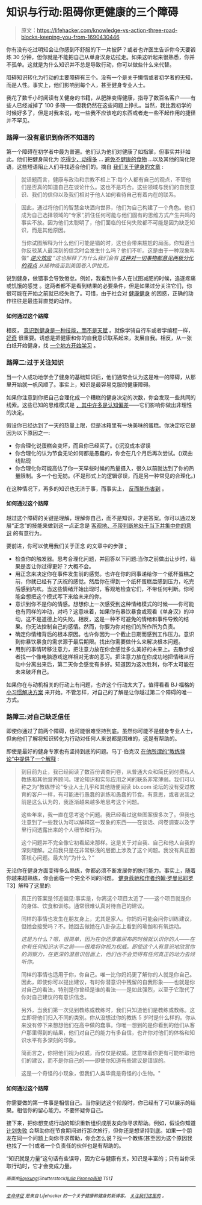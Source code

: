 # 知识与行动:阻碍你更健康的三个障碍

> 原文：<https://lifehacker.com/knowledge-vs-action-three-road-blocks-keeping-you-from-1690430446>

你有没有吃过明知会让你感到不舒服的下一片披萨？或者也许医生告诉你今天要锻炼 30 分钟，但你就是不能把自己从单身汉身边拉走。如果这听起来很熟悉，你并不孤单。这就是为什么知识并不总是导致行动，你可以做些什么来代替。



阻碍知识转化为行动的主要障碍有三个。没有一个是关于懒惰或者初学者的无知，而是人性。事实上，他们影响到每个人，甚至健身专业人士。

我花了数千小时阅读有关健身的书籍，从肥胖变得健康，指导了数百名客户——有些人已经减掉了 100 多磅——但我仍然在这些问题上挣扎。当然，我比我初学的时候好多了，但是对我来说，吃一些我不应该吃的东西或者走一些不起作用的捷径并不罕见。

### 路障一:没有意识到你所不知道的

第一个障碍在初学者中最为普遍。他们认为他们对健康了如指掌，但事实并非如此。他们把健身简化为 [吃得少，动得多](http://vitals.lifehacker.com/why-eat-less-move-more-is-the-least-helpful-diet-adv-1686146359) ... [避免不健康的食物](http://vitals.lifehacker.com/health-is-not-binary-anything-can-be-healthy-or-unhe-1679941684) ...以及其他的简化短语，这些短语阻止人们寻找适合他们的。摘自 [我们关于健身的文章](http://vitals.lifehacker.com/four-harsh-truths-that-will-make-you-a-healthier-person-1684899154) :

> 就话题而言，健康与政治和宗教不相上下:每个人都有自己的观点，不管他们是否真的知道自己在谈论什么。这也不是巧合。这些领域与我们的自我意识、我们的信仰以及我们相对于他人如何看待自己有着内在的联系。

> 因此，通过将他们的智慧金块洒向世界，他们为自己构建了一个角色。他们成为自己选择领域的“专家”,抓住任何可能与他们固有的思维方式产生共鸣的事实不放。因为他们太聪明了，他们面临的任何失败都不可能是因为缺乏知识，而是其他原因。
> 
> 当你试图解释为什么他们可能是错的时，这也会带来尴尬的局面。你知道当你反驳某人最深刻的信念时会发生什么吗？他们不听。这是由于一种现象叫做“ [*逆火效应*](http://youarenotsosmart.com/2011/06/10/the-backfire-effect/) *”这也解释了为什么我们会有* [*这种对一切事物都意见两极分化的观点*](http://lifehacker.com/how-your-biased-brain-makes-you-a-jerk-online-and-how-1148826951) *从接种疫苗到美国卷入伊拉克。*

说到健身，做错事会导致倦怠。例如，我看到许多人在试图减肥的时候，追逐疼痛或饥饿的感觉 。这两者都不是看到结果的必要条件，但是如果过分关注它们，你很可能在开始之前就已经失败了。可惜，由于社会对 [健康健身](https://lifehacker.com/why-theres-so-much-confusion-over-nutrition-and-fitness-1572870867) 的困惑，正确的动作往往是最违背直觉的动作。

#### 如何通过这个路障

相反， [意识到健身是一种技能，而不是天赋](http://lifehacker.com/fitness-is-a-skill-not-a-talent-heres-how-to-develop-1651281013) 。就像学骑自行车或者学编程一样， [好奇](http://vitals.lifehacker.com/the-importance-of-self-compassion-and-curiosity-to-gett-1688393508) 很重要。诱惑是把健康和你的自我意识联系起来，发展自我。相反，从一张白纸开始健身，找 [一个地方开始学习](http://dicktalens.com/newbies-start-here/) 。

### **路障二:过于关注知识**

当一个人成功地学会了健身的基础知识后，他们通常会认为这是唯一的障碍，从那里开始就一帆风顺了。事实上，知识是最容易克服的健康障碍。

如果你注意到你把自己合理化成一个糟糕的健身决定的次数，你会发现一些共同的线索。这些已知的思维模式是 [，其中许多是认知偏差](http://en.wikipedia.org/wiki/Cognitive_bias)——它们影响你做出非理性的决定。

假设你已经达到了一天的热量上限，但是冰箱里有一块美味的蛋糕。你决定吃它是因为以下原因之一:

*   你合理化说蛋糕会变坏，而且你已经买了。()沉没成本谬误
*   你合理化的认为节食无论如何都是愚蠢的，你会在几个月后再次尝试。()双曲线贴现
*   你合理化你可能高估了你一天早些时候的热量摄入，很久以前就达到了你的热量限制。多一个也无妨。(不是形式上的逻辑谬误，而是另一种常见的合理化。)

在这种情况下，再多的知识也无济于事，而事实上， [反而能伤害到](http://www.overcomingbias.com/2012/06/the-smart-are-more-biased-to-think-they-are-less-biased.html) 。

#### 如何通过这个路障

越过这个障碍的关键是理解，理解你自己，而不是知识，才是答案。你可以通过发展“正念”的技能来做到这一点正念是 [客观地、不带判断地处于当下并集中你的意识](https://lifehacker.com/what-is-mindfulness-and-why-is-everyone-talking-abo-1502693174) 的有意行为。

要前进，你可以使用我们关于正念 的文章中的步骤 [:](http://vitals.lifehacker.com/how-to-combat-diet-and-exercise-self-sabotage-with-mind-1680900810)

*   检查你的触发器。思考合理化问题，并回答以下问题:当你之前做出让步时，结果是否让你过得更好？大概不会。
*   用正念来决定你在事件发生前的感觉。也许在你的同事递给你一个纸杯蛋糕之前，你就已经有了庆祝的感觉。然后你在得到一个纸杯蛋糕后感到压力，吃完后感到内疚。当这些情绪开始出现时，客观地检查它们，不带任何判断。你可能会想把这个模式写下来给未来的你。
*   意识到你不是你的情感。想想你上一次感受到这种情绪模式的时候——你可能也有同样的冲动，对吗？这意味着，如果你有暴饮暴食或观看《单身汉》的冲动，这不是道德上的失败。相反，这是一种不可避免的情绪和事件导致的结果。你无法控制自己的感情。然而，你要为你对他们的所作所为负责。
*   确定你情绪背后的根本原因。也许你因为一个截止日期而感到工作压力。意识到你暴饮暴食的需求源于最后期限。找出你需要做什么来解决根本问题。
*   用别的事情转移注意力，把注意力放在你会感觉多么美好的未来上。去散步或者找一个像电脑游戏这样相对无害的恶习。把注意力放在你成功地把情绪从行动中分离出来后，第二天你会感觉有多好。知道因为这次胜利，你不太可能在未来破坏自己。

如果你在与动机相关的行动上有问题，也许这个行动太大了。值得看看 BJ·福格的 [小习惯解决方案](http://www.success.com/article/tiny-habits) 来开始。不管怎样，对自己的了解是让你越过第二个障碍的唯一方式。

### **路障三:对自己缺乏信任**

即使你通过了前两个障碍，也可能很难坚持到底。虽然你可能不是健身专业人士，但向他们了解将知识转化为行动对任何人来说都是困难的，这是有帮助的。

即使是最好的健身专家也有坚持到底的问题。马丁·伯克汉 [在他所谓的“教练悖论”中提供了一个解释](http://www.leangains.com/2011/02/how-to-walk-talk-and-unlock-your-true.html) :

> 到目前为止，我已经阅读了数百份调查问卷，从普通大众和简氏到付费私人教练和其他营养顾问。理论知识和实际应用之间的联系非常薄弱。我们可以称之为“教练悖论”专业人士几乎和其他随便阅读 bb.com 论坛的没有受过教育的客户一样，有可能进行愚蠢的训练和愚蠢的节食。有意思，或者说我之前是这么认为的，我逐渐越来越多地思考这个问题。
> 
> 这些年来，我一直在思考这个问题。我已经看过这些图案很多次了。但我也注意到了一些我认为可以解释这一现象的东西——在谈话、问卷调查以及字里行间透露出来的个人细节和行为。
> 
> 这个问题并不完全像它初看起来那样。这是关于对自我、自己和他人自我的深刻理解。之前我只是在非常肤浅的层面上涉及了这个问题。我没有真正回答核心问题。最大的“为什么？”

无论你在健身方面变得多么熟练，你都必须不断发展你的执行能力。事实上，随着你越来越熟练，你会面临一个完全不同的问题。 [健身蔻驰和作者约翰·罗曼尼耶罗](http://romanfitnesssystems.com)T3】解释了这里的:

> 真正的答案是邻近偏见:事实是，你离这个项目太近了——这个项目就是你的身体、饮食和训练。通常很难认真对待自己的建议。
> 
> 同样的事情也发生在朋友身上，尤其是家人。你妈妈可能会问你训练建议，但她会接受吗？不。她回去做她在八卦杂志上看到的瑜伽和有氧运动。
> 
> *这是为什么？嗯，很简单，因为在你还穿着尿布的时候就认识你的人——在你有任何知识水平之前——很难将你视为权威。即使这个人有意识地欣赏你的洞察力，在更深的潜意识层面上，他们也不会觉得有任何真正的动力去倾听你。*
> 
> 同样的事情也适用于你，你自己。唯一比你妈妈更了解你的人就是你自己。因此，即使你可以提出建议，有时你潜意识中残留的自我形象——也就是你对自己的看法，特别是你曾经是谁的看法——是如此强烈，以至于它取代了你对自己建议的有意识信念。
> 
> 另外，当我们第一次见到教练或教练时，我们只知道他们是教练或教练。这立即将他们归入不同的类别。你从没想过你的教练 5 岁时是什么样的。你从来没有停下来想想他们在高中做的蠢事。你唯一想到的是你看到的他们从客户那里得到的结果，他们对自己的能力有多自信，也许你对他们的体格和知识水平有多深刻的印象。
> 
> 简而言之，你把他们视为权威，而仅仅是权威。这意味着你更有可能听取他们的建议，而不是你自己的——即使你知道有些建议是错误的。
> 
> 这是一个奇怪的小现象，但我们人类毕竟是奇怪的小生物。"

#### 如何通过这个路障

你需要做的第一件事是相信自己。当你到达这个阶段时，你已经有了可以展示的结果。相信你的留心能力。不要怀疑你自己。

接下来，把你想变成行动的知识重新组织成朋友向你寻求帮助。例如，假设你知道 [计划失败](http://vitals.lifehacker.com/the-benefits-of-intentionally-failing-on-your-diet-1682610160) 会帮助你在节食期间进行那次旅行，但你还是想坚持到底。如果一个朋友在同一个问题上向你寻求帮助，你会怎么说？找一个教练(甚至因为这个原因我也找了一个)或者一个负责任的伙伴也是有帮助的。

“知识就是力量”这句话有些误导，因为它与健康有关。知识是丰富的；只有当你采取行动时，它才会变成力量。

<small>*画面由*</small>[<small>*Boykung*</small>](http://www.shutterstock.com/pic-176609891/stock-vector-under-construction.html?src=N5XJUuORXWl91M6pSAMbcw-2-1&ws=1)<small>*(Shutterstock)*</small>[<small>*Iulia Pironea*</small>](https://www.flickr.com/photos/iulia-pironea/)<small></small>*[<small>*街拍*</small>](https://www.flickr.com/groups/thestreetphotograph) <small>T51】</small>*

* * *

*[*<small>生命体征</small>*](http://vitals.lifehacker.com/) *<small>是来自 Lifehacker 的一个关于健康和健身的新博客。</small>* [*<small>关注我们这里的</small>*](https://twitter.com/VitalsLH) *<small>。</small>*
<small></small>*